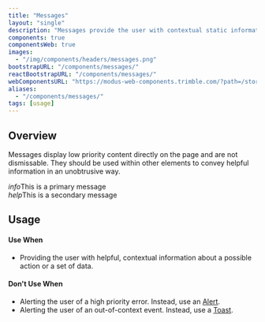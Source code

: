 ```yaml
---
title: "Messages"
layout: "single"
description: "Messages provide the user with contextual static information. They have a lower priority than an alert."
components: true
componentsWeb: true
images:
  - "/img/components/headers/messages.png"
bootstrapURL: "/components/messages/"
reactBootstrapURL: "/components/messages/"
webComponentsURL: "https://modus-web-components.trimble.com/?path=/story/components-message--default"
aliases:
  - "/components/messages/"
tags: [usage]
---
```


## Overview

Messages display low priority content directly on the page and are not dismissable. They should be used within other elements to convey helpful information in an unobtrusive way.

<div class="d-flex flex-column">
  <div class="message message-primary">
    <i class="modus-icons notranslate" aria-hidden="true">info</i>This is a primary message
  </div>
  <div class="message message-secondary">
    <i class="modus-icons notranslate" aria-hidden="true">help</i>This is a secondary message
  </div>
</div>

## Usage

#### Use When

- Providing the user with helpful, contextual information about a possible action or a set of data.

#### Don't Use When

- Alerting the user of a high priority error. Instead, use an [Alert](/components/web/alerts/).
- Alerting the user of an out-of-context event. Instead, use a [Toast](/components/web/toasts/).
